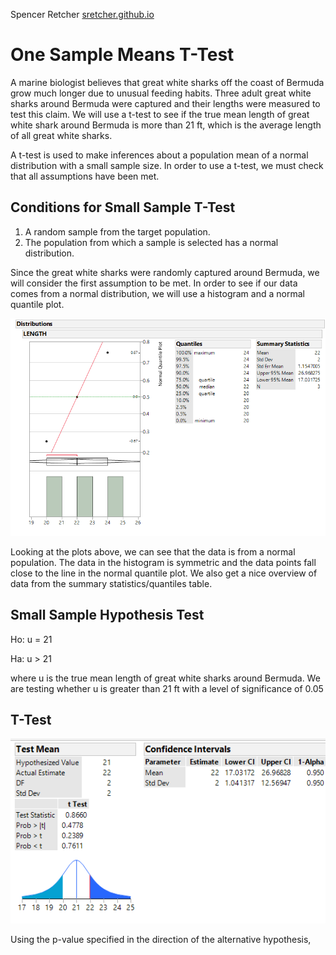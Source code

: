 Spencer Retcher
[sretcher.github.io](https://github.com/sretcher/sretcher.github.io)

# One Sample Means T-Test

A marine biologist believes that great white sharks off the coast of Bermuda grow much longer due to unusual feeding habits. Three adult great white sharks around Bermuda were captured and their lengths were measured to test this claim. We will use a t-test to see if the true mean length of great white shark around Bermuda is more than 21 ft, which is the average length of all great white sharks.

A t-test is used to make inferences about a population mean of a normal distribution with a small sample size. In order to use a t-test, we must check that all assumptions have been met.

## Conditions for Small Sample T-Test

1. A random sample from the target population.
2. The population from which a sample is selected has a normal distribution.

Since the great white sharks were randomly captured around Bermuda, we will consider the first assumption to be met. In order to see if our data comes from a normal distribution, we will use a histogram and a normal quantile plot.

![histogram](sharks_distribution.png)

Looking at the plots above, we can see that the data is from a normal population. The data in the histogram is symmetric and the data points fall close to the line in the normal quantile plot. We also get a nice overview of data from the summary statistics/quantiles table.

## Small Sample Hypothesis Test

Ho: u = 21

Ha: u > 21

where u is the true mean length of great white sharks around Bermuda. We are testing whether u is greater than 21 ft with a level of significance of 0.05


## T-Test

![t_test](t_sharks.png)

Using the p-value specified in the direction of the alternative hypothesis,  














